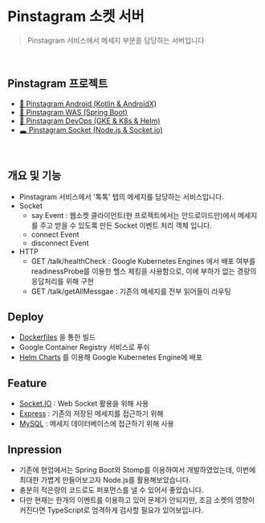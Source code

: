 # Pinstagram 소켓 서버

> Pinstagram 서비스에서 메세지 부분을 담당하는 서버입니다 

<br>

## Pinstagram 프로젝트

- [📱 Pinstagram Android (Kotlin & AndroidX)](https://github.com/banziha104/pinstagram_android)
- [🍃 Pinstagram WAS (Spring Boot)](https://github.com/banziha104/pinstagram-was)
- [🚚 Pinstagram DevOps (GKE & K8s & Helm)](https://github.com/banziha104/pinstagram_charts)
- [🕳 Pinstagram Socket (Node.js & Socket.io)](https://github.com/banziha104/pinstagram_socket)

<br>

## 개요 및 기능 

- Pinstagram 서비스에서 '톡톡' 탭의 메세지를 담당하는 서비스입니다.
- Socket
  - say Event : 웹소켓 클라이언트(현 프로젝트에서는 안드로이드만)에서 메세지를 주고 받을 수 있도록 만든 Socket 이벤트 처리 객체 입니다.
  - connect Event
  - disconnect Event
- HTTP 
  - GET /talk/healthCheck : Google Kubernetes Engines 에서 배포 여부를 readinessProbe를 이용한 헬스 체킹을 사용함으로, 이에 부하가 없는 경량의 응답처리를 위해 구현 
  - GET /talk/getAllMessgae : 기존의 메세지를 전부 읽어들이 라우팅


## Deploy 

- [Dockerfiles](https://github.com/banziha104/pinstagram_socket/blob/master/Dockerfile) 을 통한 빌드 
- Google Container Registry 서비스로 푸쉬 
- [Helm Charts](https://github.com/banziha104/pinstagram_charts/blob/master/templates/pinstagram-talk-deploy.yml) 를 이용해 Google Kubernetes Engine에 배포


## Feature

- [Socket.IO](https://github.com/banziha104/pinstagram_socket/blob/master/markdown/use_package/01_SocketIO.md) : Web Socket 활용을 위해 사용
- [Express](https://github.com/banziha104/pinstagram_socket/blob/master/markdown/use_package/02_Express.md) : 기존의 저장된 메세지를 접근하기 위해 
- [MySQL](https://github.com/banziha104/pinstagram_socket/blob/master/markdown/use_package/03_MySQL.md) : 메세지 데이터베이스에 접근하기 위해 사용


## Inpression

- 기존에 현업에서는 Spring Boot와 Stomp를 이용하여서 개발하였었는데, 이번에 최대한 가볍게 만들어보고자 Node.js를 활용해보았습니다.
- 충분히 적은량의 코드로도 퍼포먼스를 낼 수 있어서 좋았습니다.
- 다만 현재는 한개의 이벤트를 이용하고 있어 문제가 안되지만, 조금 소켓의 영향이 커진다면 TypeScript로 엄격하게 검사할 필요가 있어보입니다.
